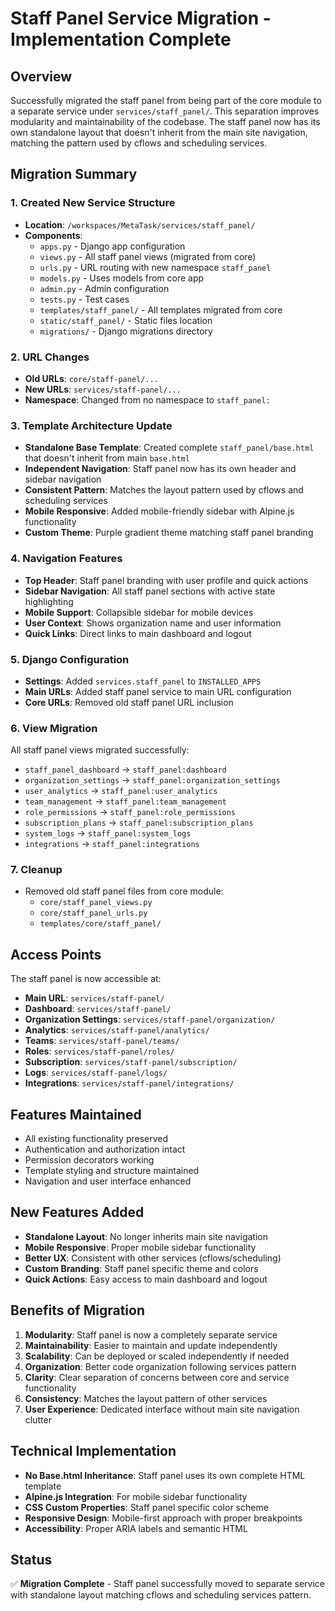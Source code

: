 # Staff Panel Service Migration - Implementation Complete

## Overview
Successfully migrated the staff panel from being part of the core module to a separate service under `services/staff_panel/`. This separation improves modularity and maintainability of the codebase. The staff panel now has its own standalone layout that doesn't inherit from the main site navigation, matching the pattern used by cflows and scheduling services.

## Migration Summary

### 1. Created New Service Structure
- **Location**: `/workspaces/MetaTask/services/staff_panel/`
- **Components**:
  - `apps.py` - Django app configuration
  - `views.py` - All staff panel views (migrated from core)
  - `urls.py` - URL routing with new namespace `staff_panel`
  - `models.py` - Uses models from core app
  - `admin.py` - Admin configuration
  - `tests.py` - Test cases
  - `templates/staff_panel/` - All templates migrated from core
  - `static/staff_panel/` - Static files location
  - `migrations/` - Django migrations directory

### 2. URL Changes
- **Old URLs**: `core/staff-panel/...` 
- **New URLs**: `services/staff-panel/...`
- **Namespace**: Changed from no namespace to `staff_panel:`

### 3. Template Architecture Update
- **Standalone Base Template**: Created complete `staff_panel/base.html` that doesn't inherit from main `base.html`
- **Independent Navigation**: Staff panel now has its own header and sidebar navigation
- **Consistent Pattern**: Matches the layout pattern used by cflows and scheduling services
- **Mobile Responsive**: Added mobile-friendly sidebar with Alpine.js functionality
- **Custom Theme**: Purple gradient theme matching staff panel branding

### 4. Navigation Features
- **Top Header**: Staff panel branding with user profile and quick actions
- **Sidebar Navigation**: All staff panel sections with active state highlighting
- **Mobile Support**: Collapsible sidebar for mobile devices
- **User Context**: Shows organization name and user information
- **Quick Links**: Direct links to main dashboard and logout

### 5. Django Configuration
- **Settings**: Added `services.staff_panel` to `INSTALLED_APPS`
- **Main URLs**: Added staff panel service to main URL configuration
- **Core URLs**: Removed old staff panel URL inclusion

### 6. View Migration
All staff panel views migrated successfully:
- `staff_panel_dashboard` → `staff_panel:dashboard`
- `organization_settings` → `staff_panel:organization_settings` 
- `user_analytics` → `staff_panel:user_analytics`
- `team_management` → `staff_panel:team_management`
- `role_permissions` → `staff_panel:role_permissions`
- `subscription_plans` → `staff_panel:subscription_plans`
- `system_logs` → `staff_panel:system_logs`
- `integrations` → `staff_panel:integrations`

### 7. Cleanup
- Removed old staff panel files from core module:
  - `core/staff_panel_views.py`
  - `core/staff_panel_urls.py`
  - `templates/core/staff_panel/`

## Access Points
The staff panel is now accessible at:
- **Main URL**: `services/staff-panel/`
- **Dashboard**: `services/staff-panel/`
- **Organization Settings**: `services/staff-panel/organization/`
- **Analytics**: `services/staff-panel/analytics/`
- **Teams**: `services/staff-panel/teams/`
- **Roles**: `services/staff-panel/roles/`
- **Subscription**: `services/staff-panel/subscription/`
- **Logs**: `services/staff-panel/logs/`
- **Integrations**: `services/staff-panel/integrations/`

## Features Maintained
- All existing functionality preserved
- Authentication and authorization intact
- Permission decorators working
- Template styling and structure maintained
- Navigation and user interface enhanced

## New Features Added
- **Standalone Layout**: No longer inherits main site navigation
- **Mobile Responsive**: Proper mobile sidebar functionality
- **Better UX**: Consistent with other services (cflows/scheduling)
- **Custom Branding**: Staff panel specific theme and colors
- **Quick Actions**: Easy access to main dashboard and logout

## Benefits of Migration
1. **Modularity**: Staff panel is now a completely separate service
2. **Maintainability**: Easier to maintain and update independently
3. **Scalability**: Can be deployed or scaled independently if needed
4. **Organization**: Better code organization following services pattern
5. **Clarity**: Clear separation of concerns between core and service functionality
6. **Consistency**: Matches the layout pattern of other services
7. **User Experience**: Dedicated interface without main site navigation clutter

## Technical Implementation
- **No Base.html Inheritance**: Staff panel uses its own complete HTML template
- **Alpine.js Integration**: For mobile sidebar functionality
- **CSS Custom Properties**: Staff panel specific color scheme
- **Responsive Design**: Mobile-first approach with proper breakpoints
- **Accessibility**: Proper ARIA labels and semantic HTML

## Status
✅ **Migration Complete** - Staff panel successfully moved to separate service with standalone layout matching cflows and scheduling services pattern.
